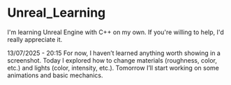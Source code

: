 # Unreal_Learning
I'm learning Unreal Engine with C++ on my own. If you're willing to help, I'd really appreciate it.

13/07/2025 - 20:15
For now, I haven’t learned anything worth showing in a screenshot.
Today I explored how to change materials (roughness, color, etc.) and lights (color, intensity, etc.).
Tomorrow I’ll start working on some animations and basic mechanics.


